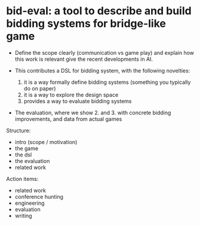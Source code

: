 # bid-eval: a tool to describe and build bidding systems for bridge-like game

- Define the scope clearly (communication vs game play) and explain how this work is relevant give the recent developments in AI.

- This contributes a DSL for bidding system, with the following novelties:
  1. it is a way formally define bidding systems (something you typically do on paper)
  2. it is a way to explore the design space
  3. provides a way to evaluate bidding systems

- The evaluation, where we show 2. and 3. with concrete bidding improvements, and data from actual games

Structure:
- intro (scope / motivation)
- the game
- the dsl
- the evaluation
- related work

Action items:

- related work
- conference hunting
- engineering
- evaluation
- writing

